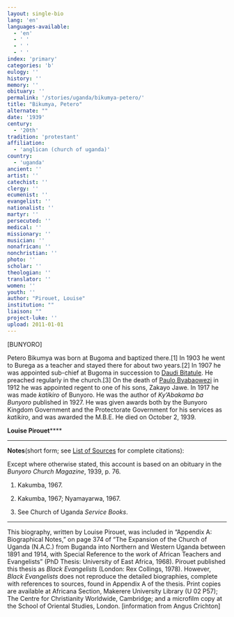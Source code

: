 ```yaml
---
layout: single-bio
lang: 'en'
languages-available:
  - 'en'
  - ' '
  - ' '
  - ' '
index: 'primary'
categories: 'b'
eulogy: ''
history: ''
memory: ''
obituary: ''
permalink: '/stories/uganda/bikumya-petero/'
title: "Bikumya, Petero"
alternate: ""
date: '1939'
century:
  - '20th'
tradition: 'protestant'
affiliation:
  - 'anglican (church of uganda)'
country:
  - 'uganda'
ancient: ''
artist: ''
catechist: ''
clergy: ''
ecumenist: ''
evangelist: ''
nationalist: ''
martyr: ''
persecuted: ''
medical: ''
missionary: ''
musician: ''
nonafrican: ''
nonchristian: ''
photo: ''
scholar: ''
theologian: ''
translator: ''
women: ''
youth: ''
author: "Pirouet, Louise"
institution: ""
liaison: ""
project-luke: ''
upload: 2011-01-01
---
```




[BUNYORO]

Petero Bikumya was born at Bugoma and baptized there.[1] In  1903 he went to Burega as a teacher and stayed there for about two years.[2] In  1907 he was appointed sub-chief at Bugoma in succession to [Daudi Bitatule](bitatule_daudi.html). He  preached regularly in the church.[3] On the death of [Paulo Byabaowezi](byabaowezi_paulo_and_damari_karujuka.html) in 1912 he was  appointed regent to one of his sons, Zakayo Jawe. In 1917 he was made *katikiro* of Bunyoro. He was the author of *Ky&rsquo;Abakama ba Bunyoro* published in  1927. He was given awards both by the Bunyoro Kingdom Government and the  Protectorate Government for his services as *katikiro*, and was awarded  the M.B.E. He died on October 2, 1939.

**Louise Pirouet******

---

**Notes**(short  form; see [List of  Sources](../pirouet-appendixa-sources/) for complete citations):

Except where otherwise stated, this account is based on an  obituary in the *Bunyoro Church Magazine*,  1939, p. 76.
1. Kakumba, 1967.

2. Kakumba, 1967; Nyamayarwa, 1967.

3. See Church of Uganda *Service Books*.

---

This biography, written by Louise Pirouet, was included in &ldquo;Appendix A: Biographical Notes,&rdquo;  on page 374 of &ldquo;The Expansion  of the Church of Uganda (N.A.C.) from Buganda into Northern and Western Uganda  between 1891 and 1914, with Special Reference to the work of African Teachers  and Evangelists&rdquo; (PhD Thesis: University of East Africa, 1968). Pirouet  published this thesis as *Black  Evangelists* (London: Rex Collings, 1978). However, *Black  Evangelists* does not reproduce the detailed biographies, complete with  references to sources, found in Appendix A of the thesis. Print copies are  available at Africana Section, Makerere University Library (U 02 P57); The Centre for Christianity  Worldwide, Cambridge; and a microfilm copy at the School of Oriental Studies,  London. [information from Angus Crichton]
